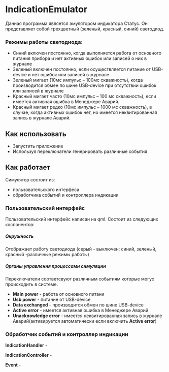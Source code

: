 # IndicationEmulator
Данная программа является эмулятором индикатора Статус. 
Он представляет собой трехцветный (зеленый, красный, синий) светодиод.

### Режимы работы светодиода:
- Синий включен постоянно, когда выполняется работа от основного питания прибора и нет активных ошибок или записей о них в журнале
- Зеленый включен постоянно, если осуществляется питание от USB-device и нет ошибок или записей в журнале
- Зеленый мигает (10мс импульс – 100мс скважность), когда производится обмен по шине USB-device при отсутствии ошибок или записей в журнале
- Красный мигает часто (10мс импульс – 100 мс скважность), если имеется активная ошибка в Менеджере Аварий.
- Красный мигает редко (10мс импульс – 1000 мс скважность), в случае, когда активных ошибок нет, но имеется неквитированная запись в журнале Аварий.

## Как использовать
- Запустить приложение
- Используя переключатели генерировать различные события

## Как работает
Симулятор состоит из:
- пользовательского интерфеса
- обработчика событий и контроллера индикации

### Пользовательский интерфейс
Пользовательский интерфейс написан на qml. Состоит из следующих коспонентов:
##### Окружность 
Отображает работу светодиода (серый - выключен; синий, зеленый, красный -различные режимы работы)

##### Органы управления процессами симуляции
Переключатели соответсвуют различным событиям которые могус происходить в системе.
- **Main power** - работа от основного питани
- **Usb power** - питание от USB-device
- **Data exchanged** - производится обмен по шине USB-device
- **Active error** - имеется активная ошибка в Менеджере Аварий
- **Unacknowledge error** - имеется неквитированная запись в журнале Аварий(активируется автоматически если включить **Active error**)

### Обработчик событий и контроллер индикации
**IndicationHandler** -  

**IndicationController** - 

**Event** - 
